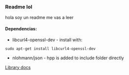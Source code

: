 ### Readme lol
hola
soy un readme
me vas a leer


#### Dependencias:

- libcurl4-openssl-dev - install with: 
~~~ 
sudo apt-get install libcurl4-openssl-dev
~~~

- nlohmann/json - hpp is added to include folder directly


[Library docs](https://curl.se/libcurl/c/)

